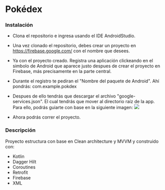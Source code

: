 # Pokédex

### Instalación
- Clona el repositorio e ingresa usando el IDE AndroidStudio.  
- Una vez clonado el repositorio, debes crear un proyecto en https://firebase.google.com/ con el nombre que desees.

- Ya con el proyecto creado. Registra una aplicación clickeando en el simbolo de Android que aparece justo despues de crear el proyecto en Firebase, más precisamente en la parte central.
- Durante el registro te pediran el "Nombre del paquete de Android". Ahí pondrás: com.example.pokdex
- Despues de ello tendrás que descargar el archivo "google-services.json". El cual tendrás que mover al directorio raíz de la app. Para ello, podrás guiarte con base en la siguiente imagen:
![](https://www.gstatic.com/mobilesdk/160426_mobilesdk/images/android_studio_project_panel@2x.png)

- Ahora podrás correr el proyecto.

### Descripción
Proyecto estructura con base en Clean architecture y MVVM y construido con:
- Kotlin
- Dagger Hilt
- Coroutines
- Retrofit
- Firebase
- XML 
